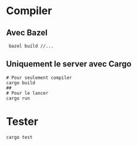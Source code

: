 # Compiler
## Avec Bazel
```
 bazel build //...
```

## Uniquement le server avec Cargo
```
# Pour seulement compiler
cargo build
##
# Pour le lancer
cargo run
```

# Tester

```
cargo test
```
